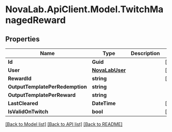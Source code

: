 # NovaLab.ApiClient.Model.TwitchManagedReward

## Properties

Name | Type | Description | Notes
------------ | ------------- | ------------- | -------------
**Id** | **Guid** |  | [optional] 
**User** | [**NovaLabUser**](NovaLabUser.md) |  | [optional] 
**RewardId** | **string** |  | [optional] 
**OutputTemplatePerRedemption** | **string** |  | 
**OutputTemplatePerReward** | **string** |  | 
**LastCleared** | **DateTime** |  | [optional] 
**IsValidOnTwitch** | **bool** |  | [optional] 

[[Back to Model list]](../README.md#documentation-for-models) [[Back to API list]](../README.md#documentation-for-api-endpoints) [[Back to README]](../README.md)

